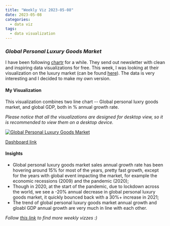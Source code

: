 ```yaml
---
title: "Weekly Viz 2023-05-08"
date: 2023-05-08
categories:
  - data viz
tags:
  - data visualization
---
```


### *Global Personal Luxury Goods Market*

I have been following [chartr](https://www.chartr.co/) for a while. They send out newsletter with clean and inspiring data visualizations for free. This week, I was looking at their visualization on the luxury market (can be found [here](https://www.chartr.co/newsletters/2023-05-07)). The data is very interesting and I decided to make my own version.  

#### My Visualization

This visualization combines two line chart -- Global personal luxry goods market, and global GDP, both in % annual growth rate. 

*Please notice that all the visualizations are designed for desktop view, so it is recommended to view them on a desktop device.*  

<div class='tableauPlaceholder' id='viz1683605814946' style='position: relative'>
  <noscript><a href='#'>
    <img alt='Global Personal Luxury Goods Market ' src='https:&#47;&#47;public.tableau.com&#47;static&#47;images&#47;20&#47;20230508GlobalPersonalLuxuryGoodsMarket&#47;GlobalPersonalLuxuryGoodsMarket&#47;1_rss.png' style='border: none' />
    </a></noscript>
  <object class='tableauViz'  style='display:none;'>
    <param name='host_url' value='https%3A%2F%2Fpublic.tableau.com%2F' />
    <param name='embed_code_version' value='3' />
    <param name='site_root' value='' />
    <param name='name' value='20230508GlobalPersonalLuxuryGoodsMarket&#47;GlobalPersonalLuxuryGoodsMarket' />
    <param name='tabs' value='no' />
    <param name='toolbar' value='yes' />
    <param name='static_image' value='https:&#47;&#47;public.tableau.com&#47;static&#47;images&#47;20&#47;20230508GlobalPersonalLuxuryGoodsMarket&#47;GlobalPersonalLuxuryGoodsMarket&#47;1.png' />
    <param name='animate_transition' value='yes' />
    <param name='display_static_image' value='yes' />
    <param name='display_spinner' value='yes' />
    <param name='display_overlay' value='yes' />
    <param name='display_count' value='yes' />
    <param name='language' value='en-US' />
    <param name='filter' value='publish=yes' />
  </object></div>             
  <script type='text/javascript'>       
  var divElement = document.getElementById('viz1683605814946');       
  var vizElement = divElement.getElementsByTagName('object')[0];         
  if ( divElement.offsetWidth > 800 ) { vizElement.style.width='800px';vizElement.style.height='627px';} else if ( divElement.offsetWidth > 500 ) { vizElement.style.width='800px';vizElement.style.height='627px';} else { vizElement.style.width='100%';vizElement.style.height='727px';}        
  var scriptElement = document.createElement('script');            
  scriptElement.src = 'https://public.tableau.com/javascripts/api/viz_v1.js';           
  vizElement.parentNode.insertBefore(scriptElement, vizElement);       
</script>  

[Dashboard link](https://public.tableau.com/views/20230508GlobalPersonalLuxuryGoodsMarket/GlobalPersonalLuxuryGoodsMarket?:language=en-US&publish=yes&:display_count=n&:origin=viz_share_link)
  
#### Insights
* Global personal luxury goods market sales annual growth rate has been hovering around 15% for most of the years, pretty fast growth, except for the years with global event impacting the market, for example the economic recessions (2009) and the pandemic (2020);  
* Though in 2020, at the start of the pandemic, due to lockdown across the world, we see a -20% annual decrease in global personal luxury goods market, it quickly bounced back with a 30%+ increase in 2021;  
* The trend of global personal luxury goods market annual growth and gloabl GDP annual growth are very much in line with each other.  
  
*Follow [this link](https://yudong-94.github.io/personal-website/project/WeeklyViz2023/) to find more weekly vizzes :)*
